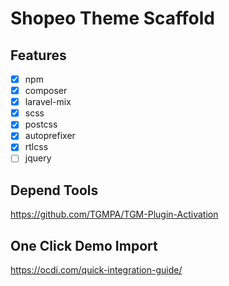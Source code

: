 # Shopeo Theme Scaffold

## Features

- [x] npm
- [x] composer
- [x] laravel-mix
- [x] scss
- [x] postcss
- [x] autoprefixer
- [x] rtlcss
- [ ] jquery

## Depend Tools

https://github.com/TGMPA/TGM-Plugin-Activation

## One Click Demo Import

https://ocdi.com/quick-integration-guide/
